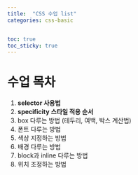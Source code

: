 ```yaml
---
title:  "CSS 수업 list"
categories: css-basic


toc: true
toc_sticky: true
---
```


# 수업 목차

1. **selector 사용법**
2. **specificity 스타일 적용 순서**
3. box 다루는 방법 (테두리, 여백, 박스 계산법)
4. 폰트 다루는 방법
5. 색상 지정하는 방법
6. 배경 다루는 방법
7. block과 inline 다루는 방법
8. 위치 조정하는 방법
